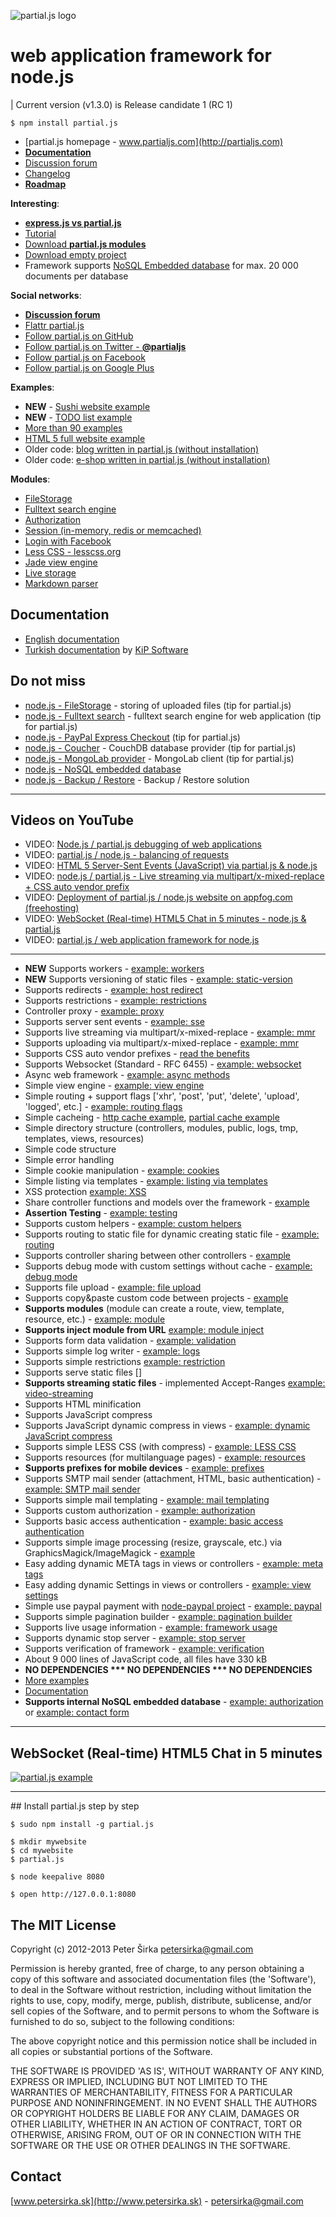 ![partial.js logo](http://www.partialjs.com/upload/logo.png)

web application framework for node.js
=====================================

| Current version (v1.3.0) is Release candidate 1 (RC 1)

```
$ npm install partial.js
```

- [partial.js homepage - www.partialjs.com](http://partialjs.com)
- [__Documentation__](http://docs.partialjs.com)
- [Discussion forum](https://groups.google.com/forum/#!forum/partialjs)
- [Changelog](https://github.com/petersirka/partial.js/blob/master/changes.txt)
- [__Roadmap__](https://github.com/petersirka/partial.js/blob/master/roadmap.txt)

__Interesting__:

- [__express.js vs partial.js__](http://www.partialjs.com/benefits/)
- [Tutorial](http://docs.partialjs.com/tutorial/)
- [Download __partial.js modules__](https://github.com/petersirka/partial.js-modules/)
- [Download empty project](http://www.partialjs.com/upload/empty-project.zip)
- Framework supports [NoSQL Embedded database](https://github.com/petersirka/nosql) for max. 20 000 documents per database

__Social networks__:

- [__Discussion forum__](https://groups.google.com/forum/#!forum/partialjs)
- [Flattr partial.js](http://flattr.com/thing/1436218/partial-js-web-application-framework-for-node-js)
- [Follow partial.js on GitHub](https://github.com/petersirka/partial.js)
- [Follow partial.js on Twitter - __@partialjs__](https://twitter.com/partialjs)
- [Follow partial.js on Facebook](https://www.facebook.com/partialjs)
- [Follow partial.js on Google Plus](https://plus.google.com/u/0/113175077493180148081/posts)

__Examples__:

- __NEW__ - [Sushi website example](http://sushi.partialjs.com)
- __NEW__ - [TODO list example](http://todo.partialjs.com)
- [More than 90 examples](https://github.com/petersirka/partial.js/tree/master/examples)
- [HTML 5 full website example](http://www.partialjs.com/get-started/)
- Older code: [blog written in partial.js (without installation)](http://blog.partialjs.com)
- Older code: [e-shop written in partial.js (without installation)](http://eshop.partialjs.com)

__Modules__:

- [FileStorage](https://github.com/petersirka/partial.js-modules/tree/master/filestorage)
- [Fulltext search engine](https://github.com/petersirka/partial.js-modules/tree/master/fulltext)
- [Authorization](https://github.com/petersirka/partial.js-modules/tree/master/authorization)
- [Session (in-memory, redis or memcached)](https://github.com/petersirka/partial.js-modules/tree/master/session)
- [Login with Facebook](https://github.com/petersirka/partial.js-modules/tree/master/facebook)
- [Less CSS - lesscss.org](https://github.com/petersirka/partial.js-modules/tree/master/less)
- [Jade view engine](https://github.com/petersirka/partial.js-modules/tree/master/jade)
- [Live storage](https://github.com/petersirka/partial.js-modules/tree/master/storage)
- [Markdown parser](https://github.com/petersirka/partial.js-modules/tree/master/markdown)

Documentation
-------------
- [English documentation](http://docs.partialjs.com/)
- [Turkish documentation](https://github.com/KiPSOFT/partial.js-turkish-doc/blob/master/baslangic.md) by [KiP Software](http://www.kip-software.org/)

Do not miss
-----------

- [node.js - FileStorage](https://github.com/petersirka/node-filestorage) - storing of uploaded files (tip for partial.js)
- [node.js - Fulltext search](https://github.com/petersirka/node-fulltext) - fulltext search engine for web application (tip for partial.js)
- [node.js - PayPal Express Checkout](https://github.com/petersirka/node-paypal-express-checkout) (tip for partial.js)
- [node.js - Coucher](https://github.com/petersirka/node-couchdb) - CouchDB database provider (tip for partial.js)
- [node.js - MongoLab provider](https://github.com/petersirka/node-mongolab) - MongoLab client (tip for partial.js)
- [node.js - NoSQL embedded database](https://github.com/petersirka/nosql)
- [node.js - Backup / Restore](https://github.com/petersirka/node-backup) - Backup / Restore solution

***

Videos on YouTube
-----------------

- VIDEO: [Node.js / partial.js debugging of web applications](http://www.youtube.com/watch?v=4wLq_bJ_sfs)
- VIDEO: [partial.js / node.js - balancing of requests](http://www.youtube.com/watch?v=1VOJ7cWoboo)
- VIDEO: [HTML 5 Server-Sent Events (JavaScript) via partial.js & node.js](http://www.youtube.com/watch?v=XoWIv3xGxR4)
- VIDEO: [node.js / partial.js - Live streaming via multipart/x-mixed-replace + CSS auto vendor prefix](http://www.youtube.com/watch?v=qZqO4c4Fw2k)
- VIDEO: [Deployment of partial.js / node.js website on appfog.com (freehosting)](http://www.youtube.com/watch?v=kZvCCyR6iBI)
- VIDEO: [WebSocket (Real-time) HTML5 Chat in 5 minutes - node.js & partial.js](http://www.youtube.com/watch?v=lW1vsKMUaKg)
- VIDEO: [partial.js / web application framework for node.js](http://www.youtube.com/watch?v=3GMQJki82Lo)

***

* **NEW** Supports workers - [example: workers](https://github.com/petersirka/partial.js/tree/master/examples/workers)
* **NEW** Supports versioning of static files - [example: static-version](https://github.com/petersirka/partial.js/tree/master/examples/static-version)
* Supports redirects - [example: host redirect](https://github.com/petersirka/partial.js/tree/master/examples/redirect-host)
* Supports restrictions - [example: restrictions](https://github.com/petersirka/partial.js/tree/master/examples/framework-restrictions)
* Controller proxy - [example: proxy](https://github.com/petersirka/partial.js/tree/master/examples/controller-proxy)
* Supports server sent events - [example: sse](https://github.com/petersirka/partial.js/tree/master/examples/server-sent-events)
* Supports live streaming via multipart/x-mixed-replace - [example: mmr](https://github.com/petersirka/partial.js/tree/master/examples/live-streaming)
* Supports uploading via multipart/x-mixed-replace - [example: mmr](https://github.com/petersirka/partial.js/tree/master/examples/live-streaming-upload)
* Supports CSS auto vendor prefixes - [read the benefits](http://www.partialjs.com/benefits/)
* Supports Websocket (Standard - RFC 6455) - [example: websocket](https://github.com/petersirka/partial.js/tree/master/examples/websocket)
* Async web framework - [example: async methods](https://github.com/petersirka/partial.js/tree/master/examples/async)
* Simple view engine - [example: view engine](https://github.com/petersirka/partial.js/tree/master/examples/views)
* Simple routing + support flags ['xhr', 'post', 'put', 'delete', 'upload', 'logged', etc.] - [example: routing flags](https://github.com/petersirka/partial.js/tree/master/examples/routing-flags)
* Simple cacheing - [http cache example](https://github.com/petersirka/partial.js/tree/master/examples/cache-http), [partial cache example](https://github.com/petersirka/partial.js/tree/master/examples/cache-partial)
* Simple directory structure (controllers, modules, public, logs, tmp, templates, views, resources)
* Simple code structure
* Simple error handling
* Simple cookie manipulation - [example: cookies](https://github.com/petersirka/partial.js/tree/master/examples/cookies)
* Simple listing via templates - [example: listing via templates](https://github.com/petersirka/partial.js/tree/master/examples/templating)
* XSS protection [example: XSS](https://github.com/petersirka/partial.js/tree/master/examples/framework-xss-protection)
* Share controller functions and models over the framework - [example](https://github.com/petersirka/partial.js/tree/master/examples/controller-sharing)
* __Assertion Testing__ - [example: testing](https://github.com/petersirka/partial.js/tree/master/examples/testing)
* Supports custom helpers - [example: custom helpers](https://github.com/petersirka/partial.js/tree/master/examples/View-custom-helper)
* Supports routing to static file for dynamic creating static file - [example: routing](https://github.com/petersirka/partial.js/tree/master/examples/routing)
* Supports controller sharing between other controllers - [example](https://github.com/petersirka/partial.js/tree/master/examples/controller-sharing)
* Supports debug mode with custom settings without cache - [example: debug mode](https://github.com/petersirka/partial.js/tree/master/examples/config-debug-release)
* Supports file upload - [example: file upload](https://github.com/petersirka/partial.js/tree/master/examples/upload-multipart)
* Supports copy&paste custom code between projects - [example](https://github.com/petersirka/partial.js/tree/master/examples/framework-custom)
* __Supports modules__ (module can create a route, view, template, resource, etc.) - [example: module](https://github.com/petersirka/partial.js/tree/master/examples/framework-modules)
* __Supports inject module from URL__ [example: module inject](https://github.com/petersirka/partial.js/tree/master/examples/framework-inject)
* Supports form data validation - [example: validation](https://github.com/petersirka/partial.js/tree/master/examples/validation)
* Supports simple log writer - [example: logs](https://github.com/petersirka/partial.js/tree/master/examples/logs)
* Supports simple restrictions [example: restriction](https://github.com/petersirka/partial.js/tree/master/examples/restrictions-ip)
* Supports serve static files []
* __Supports streaming static files__ - implemented Accept-Ranges [example: video-streaming](https://github.com/petersirka/partial.js/tree/master/examples/video-streaming)
* Supports HTML minification
* Supports JavaScript compress
* Supports JavaScript dynamic compress in views - [example: dynamic JavaScript compress](https://github.com/petersirka/partial.js/tree/master/examples/views-javascript-compress)
* Supports simple LESS CSS (with compress) - [example: LESS CSS](https://github.com/petersirka/partial.js/tree/master/examples/css-less)
* Supports resources (for multilanguage pages) - [example: resources](https://github.com/petersirka/partial.js/tree/master/examples/localization-resources)
* __Supports prefixes for mobile devices__ - [example: prefixes](https://github.com/petersirka/partial.js/tree/master/examples/mobile)
* Supports SMTP mail sender (attachment, HTML, basic authentication) - [example: SMTP mail sender](https://github.com/petersirka/partial.js/tree/master/examples/email-templating)
* Supports simple mail templating - [example: mail templating](https://github.com/petersirka/partial.js/tree/master/examples/email-templating)
* Supports custom authorization - [example: authorization](https://github.com/petersirka/partial.js/tree/master/examples/authorization)
* Supports basic access authentication - [example: basic access authentication](https://github.com/petersirka/partial.js/tree/master/examples/authorization-www-basic)
* Supports simple image processing (resize, grayscale, etc.) via GraphicsMagick/ImageMagick - [example](https://github.com/petersirka/partial.js/tree/master/examples/picture-resize)
* Easy adding dynamic META tags in views or controllers - [example: meta tags](https://github.com/petersirka/partial.js/tree/master/examples/views-meta)
* Easy adding dynamic Settings in views or controllers - [example: view settings](https://github.com/petersirka/partial.js/tree/master/examples/views-settings)
* Simple use paypal payment with [node-paypal project](https://github.com/petersirka/node-paypal) - [example: paypal](https://github.com/petersirka/partial.js/tree/master/examples/paypal)
* Supports simple pagination builder - [example: pagination builder](https://github.com/petersirka/partial.js/tree/master/examples/paging)
* Supports live usage information - [example: framework usage](https://github.com/petersirka/partial.js/tree/master/examples/framework-usage)
* Supports dynamic stop server - [example: stop server](https://github.com/petersirka/partial.js/tree/master/examples/framework-stop)
* Supports verification of framework - [example: verification](https://github.com/petersirka/partial.js/tree/master/examples/framework-verification)
* About 9 000 lines of JavaScript code, all files have 330 kB
* __NO DEPENDENCIES *** NO DEPENDENCIES *** NO DEPENDENCIES__
* [More examples](https://github.com/petersirka/partial.js/tree/master/examples)
* [Documentation](http://www.partialjs.com/documentation/)
* __Supports internal NoSQL embedded database__ - [example: authorization](https://github.com/petersirka/partial.js/tree/master/examples/authorization) or [example: contact form](https://github.com/petersirka/partial.js/tree/master/examples/contact-form)

***

## WebSocket (Real-time) HTML5 Chat in 5 minutes

[![partial.js example](http://partialjs.com/img/video.jpg)](http://www.youtube.com/watch?v=lW1vsKMUaKg)

***

## Install partial.js step by step

```
$ sudo npm install -g partial.js
```
```
$ mkdir mywebsite
$ cd mywebsite
$ partial.js
```
```
$ node keepalive 8080
```
```
$ open http://127.0.0.1:8080
```

## The MIT License

Copyright (c) 2012-2013 Peter Širka <petersirka@gmail.com>

Permission is hereby granted, free of charge, to any person obtaining a copy of this software and associated documentation files (the 'Software'), to deal in the Software without restriction, including without limitation the rights to use, copy, modify, merge, publish, distribute, sublicense, and/or sell copies of the Software, and to permit persons to whom the Software is furnished to do so, subject to the following conditions:

The above copyright notice and this permission notice shall be included in all copies or substantial portions of the Software.

THE SOFTWARE IS PROVIDED 'AS IS', WITHOUT WARRANTY OF ANY KIND, EXPRESS OR IMPLIED, INCLUDING BUT NOT LIMITED TO THE WARRANTIES OF MERCHANTABILITY, FITNESS FOR A PARTICULAR PURPOSE AND NONINFRINGEMENT. IN NO EVENT SHALL THE AUTHORS OR COPYRIGHT HOLDERS BE LIABLE FOR ANY CLAIM, DAMAGES OR OTHER LIABILITY, WHETHER IN AN ACTION OF CONTRACT, TORT OR OTHERWISE, ARISING FROM, OUT OF OR IN CONNECTION WITH THE SOFTWARE OR THE USE OR OTHER DEALINGS IN THE SOFTWARE.

## Contact

[www.petersirka.sk](http://www.petersirka.sk) - <petersirka@gmail.com>
